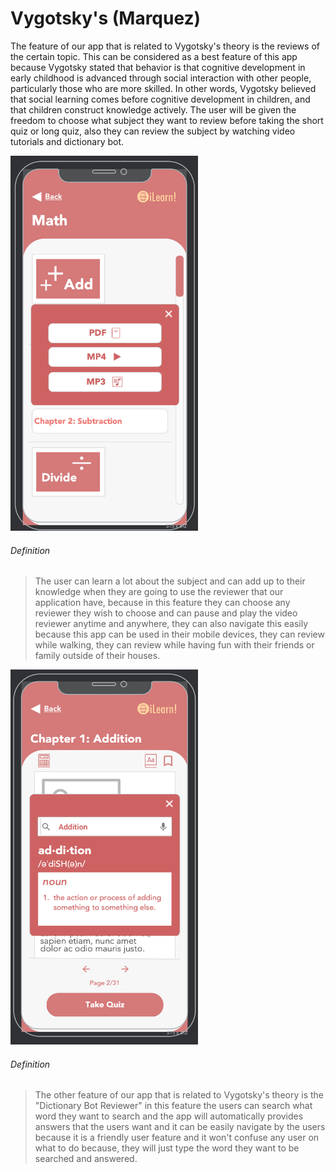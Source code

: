 # Vygotsky's (Marquez)


The feature of our app that is related to Vygotsky's theory is the reviews of the certain topic. This can be considered as a best feature of this app because Vygotsky stated that behavior is that cognitive development in early childhood is advanced through social interaction with other people, particularly those who are more skilled. In other words, Vygotsky believed that social learning comes before cognitive development in children, and that children construct knowledge actively.
 The user will be given the freedom to choose what subject they want to review before taking the short quiz or long quiz, also they can review the subject by watching video tutorials and dictionary bot.

<img src="../Images/reviewer-type.png" width="300" height="600"/>

###### Definition
> The user can learn a lot about the subject and can add up to their knowledge when they are going to use the reviewer that our application have, because in this feature they can choose any reviewer they wish to choose and can pause and play the video reviewer anytime and anywhere, they can also navigate this easily because this app can be used in their mobile devices, they can review while walking, they can review while having fun with their friends or family outside of their houses.


<img src="../Images/dictionary.png" width="300" height="600"/>

###### Definition
> The other feature of our app that is related to Vygotsky's theory is the "Dictionary Bot Reviewer" in this feature the users can search what word they want to search and the app will automatically provides answers that the users want and it can be easily navigate by the users because it is a friendly user feature and it won't confuse any user on what to do because, they will just type the word they want to be searched and answered.
